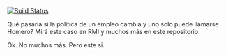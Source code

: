 [![Build Status](https://travis-ci.org/distribuidaI/rmi_policies.svg?branch=master)](https://travis-ci.org/distribuidaI/rmi_policies)

Qué pasaría si la política de un empleo cambia y uno solo puede llamarse Homero?
Mirá este caso en RMI y muchos más en este repositorio.



Ok. No muchos más. Pero este si.
